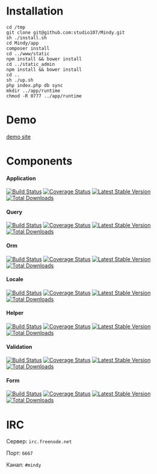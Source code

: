 # Installation

```
cd /tmp
git clone git@github.com:studio107/Mindy.git
sh ./install.sh
cd Mindy/app
composer install
cd ../www/static
npm install && bower install
cd ../static_admin
npm install && bower install
cd ..
sh ./up.sh
php index.php db sync
mkdir ../app/runtime
chmod -R 0777 ../app/runtime
```

# Demo

[demo site](http://demo.mindy-cms.com/)

# Components

#### Application

[![Build Status](https://travis-ci.org/studio107/Mindy_Application.svg)](https://travis-ci.org/studio107/Mindy_Application)
[![Coverage Status](https://coveralls.io/repos/studio107/Mindy_Application/badge.png)](https://coveralls.io/r/studio107/Mindy_Application)
[![Latest Stable Version](https://poser.pugx.org/mindy/application/v/stable.svg)](https://packagist.org/packages/mindy/application)
[![Total Downloads](https://poser.pugx.org/mindy/application/downloads.svg)](https://packagist.org/packages/mindy/application)

#### Query

[![Build Status](https://travis-ci.org/studio107/Mindy_Query.svg?branch=master)](https://travis-ci.org/studio107/Mindy_Query)
[![Coverage Status](https://img.shields.io/coveralls/studio107/Mindy_Query.svg)](https://coveralls.io/r/studio107/Mindy_Query?branch=master)
[![Latest Stable Version](https://poser.pugx.org/mindy/query/v/stable.svg)](https://packagist.org/packages/mindy/query)
[![Total Downloads](https://poser.pugx.org/mindy/query/downloads.svg)](https://packagist.org/packages/mindy/query)

#### Orm

[![Build Status](https://travis-ci.org/studio107/Mindy_Orm.svg)](https://travis-ci.org/studio107/Mindy_Orm)
[![Coverage Status](https://img.shields.io/coveralls/studio107/Mindy_Orm.svg)](https://coveralls.io/r/studio107/Mindy_Orm)
[![Latest Stable Version](https://poser.pugx.org/mindy/orm/v/stable.svg)](https://packagist.org/packages/mindy/orm)
[![Total Downloads](https://poser.pugx.org/mindy/orm/downloads.svg)](https://packagist.org/packages/mindy/orm)

#### Locale

[![Build Status](https://travis-ci.org/studio107/Mindy_Locale.svg)](https://travis-ci.org/studio107/Mindy_Locale)
[![Coverage Status](https://img.shields.io/coveralls/studio107/Mindy_Locale.svg)](https://coveralls.io/r/studio107/Mindy_Locale)
[![Latest Stable Version](https://poser.pugx.org/mindy/locale/v/stable.svg)](https://packagist.org/packages/mindy/locale)
[![Total Downloads](https://poser.pugx.org/mindy/locale/downloads.svg)](https://packagist.org/packages/mindy/locale)

#### Helper

[![Build Status](https://travis-ci.org/studio107/Mindy_Helper.png?branch=master)](https://travis-ci.org/studio107/Mindy_Helper)
[![Coverage Status](https://coveralls.io/repos/studio107/Mindy_Helper/badge.png)](https://coveralls.io/r/studio107/Mindy_Helper)
[![Latest Stable Version](https://poser.pugx.org/mindy/helper/v/stable.svg)](https://packagist.org/packages/mindy/helper)
[![Total Downloads](https://poser.pugx.org/mindy/helper/downloads.svg)](https://packagist.org/packages/mindy/helper)

#### Validation

[![Build Status](https://travis-ci.org/studio107/Mindy_Validation.svg)](https://travis-ci.org/studio107/Mindy_Validation)
[![Coverage Status](https://coveralls.io/repos/studio107/Mindy_Validation/badge.png)](https://coveralls.io/r/studio107/Mindy_Validation)
[![Latest Stable Version](https://poser.pugx.org/mindy/validation/v/stable.svg)](https://packagist.org/packages/mindy/validation)
[![Total Downloads](https://poser.pugx.org/mindy/validation/downloads.svg)](https://packagist.org/packages/mindy/validation)

#### Form

[![Build Status](https://travis-ci.org/studio107/Mindy_Form.svg?branch=master)](https://travis-ci.org/studio107/Mindy_Form)
[![Coverage Status](https://coveralls.io/repos/studio107/Mindy_Form/badge.png)](https://coveralls.io/r/studio107/Mindy_Form)
[![Latest Stable Version](https://poser.pugx.org/mindy/form/v/stable.svg)](https://packagist.org/packages/form/validation)
[![Total Downloads](https://poser.pugx.org/mindy/form/downloads.svg)](https://packagist.org/packages/form/validation)

# IRC

Сервер: `irc.freenode.net`

Порт: `6667`

Канал: `#mindy`
